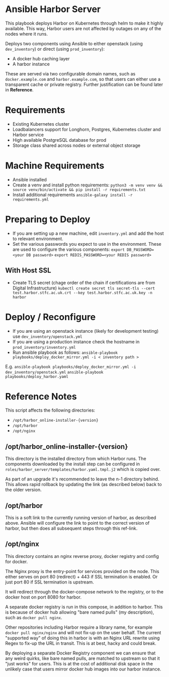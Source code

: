 Ansible Harbor Server
=====================
This playbook deploys Harbor on Kubernetes through helm to make it highly available. This way, Harbor users are not affected by outages on any of the nodes where it runs.

Deploys two components using Ansible to either openstack (using `dev_inventory`) or direct (using `prod_inventory`):

- A docker hub caching layer 
- A harbor instance

These are served via two configurable domain names, such as `docker.example.com` and `harbor.example.com`, so that users can either use a transparent cache or private registry. Further justification can be found later in **Reference**.

Requirements
============

- Existing Kubernetes cluster 
- Loadbalancers support for Longhorn, Postgres, Kubernetes cluster and Harbor service
- High available PostgreSQL database for prod
- Storage class shared across nodes or external object storage

Machine Requirements
====================

- Ansible installed
- Create a venv and install python requirements:
`python3 -m venv venv && source venv/bin/activate && pip install -r requirements.txt`
- Install additional requirements 
`ansible-galaxy install -r requirements.yml`

Preparing to Deploy
===================

- If you are setting up a new machine, edit `inventory.yml` and add the host to relevant environment.
- Set the various passwords you expect to use in the environment. These are used to configure the various components:
`export DB_PASSWORD=<your DB password>`
`export REDIS_PASSWORD=<your REDIS password>`

With Host SSL
-------------
- Create TLS secret (chage order of the chain if certifications are from Digital Infrastructure)
`kubectl create secret tls secret-tls --cert test.harbor.stfc.ac.uk.crt --key test.harbor.stfc.ac.uk.key -n harbor`

Deploy / Reconfigure
====================

- If you are using an openstack instance (likely for development testing) use `dev_inventory/openstack.yml`
- If you are using a production instance check the hostname in `prod_inventory/inventory.yml`
- Run ansible playbook as follows: `ansible-playbook playbooks/deploy_docker_mirror.yml -i < inventory path >`

E.g.
`ansible-playbook playbooks/deploy_docker_mirror.yml -i dev_inventory/openstack.yml`
`ansible-playbook playbooks/deploy_harbor.yaml` 

Reference Notes
===============

This script affects the following directories: 
- `/opt/harbor_online-installer-{version}` 
- `/opt/harbor`
- `/opt/nginx`

/opt/harbor_online-installer-{version}
--------------------------------------

This directory is the installed directory from which Harbor runs. The components downloaded by the install step can be configured in `roles/harbor_server/templates/harbor.yaml.tmpl.j2` which is copied over.

As part of an upgrade it's recommended to leave the n-1 directory behind. This allows rapid rollback by updating the link (as described below) back to the older version.

/opt/harbor
-----------

This is a soft link to the currently running version of harbor, as described above. Ansible will configure the link to point to the correct version of harbor, but then does all subsequent steps through this ref-link.

/opt/nginx
----------

This directory contains an nginx reverse proxy, docker registry and config for docker.

The Nginx proxy is the entry-point for services provided on the node. This either serves on port 80 (redirect) + 443 if SSL termination is enabled. Or just port 80 if SSL termination is upstream.

It will redirect through the docker-compose network to the registry, or to the docker host on port 8080 for harbor.

A separate docker registry is run in this compose, in addition to harbor. This is because of docker hub allowing "bare named pulls" (my description), such as `docker pull nginx`.

Other repositories including Harbor require a library name, for example `docker pull nginx/nginx` and will not fix-up on the user behalf. The current "supported way" of doing this in harbor is with an Nginx URL rewrite using Regex to fix-up the URL in transit. This is at best, hacky and could break.

By deploying a separate Docker Registry component we can ensure that any weird quirks, like bare named pulls, are matched to upstream so that it "just works" for users. This is at the cost of additional disk space in the unlikely case that users mirror docker hub images into our harbor instance.